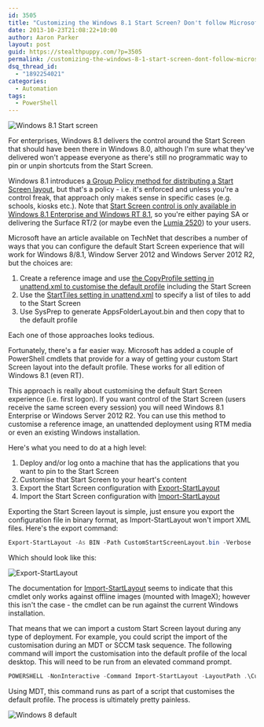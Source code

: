 ```yaml
---
id: 3505
title: "Customizing the Windows 8.1 Start Screen? Don't follow Microsoft's guidance"
date: 2013-10-23T21:08:22+10:00
author: Aaron Parker
layout: post
guid: https://stealthpuppy.com/?p=3505
permalink: /customizing-the-windows-8-1-start-screen-dont-follow-microsofts-guidance/
dsq_thread_id:
  - "1892254021"
categories:
  - Automation
tags:
  - PowerShell
---
```

![Windows 8.1 Start screen](https://stealthpuppy.com/wp-content/uploads/2013/10/WIndows81StartScreen.png)

For enterprises, Windows 8.1 delivers the control around the Start Screen that should have been there in Windows 8.0, although I'm sure what they've delivered won't appease everyone as there's still no programmatic way to pin or unpin shortcuts from the Start Screen.

Windows 8.1 introduces [a Group Policy method for distributing a Start Screen layout](http://www.grouppolicy.biz/2013/06/customising-windows-8-1-start-screen-layout-with-group-policy/), but that's a policy - i.e. it's enforced and unless you're a control freak, that approach only makes sense in specific cases (e.g. schools, kiosks etc.). Note that [Start Screen control is only available in Windows 8.1 Enterprise and Windows RT 8.1](http://www.microsoft.com/en-us/windows/enterprise/products-and-technologies/windows-8-1/compare/default.aspx), so you're either paying SA or delivering the Surface RT/2 (or maybe even the [Lumia 2520](http://blogs.windows.com/windows/b/windowsexperience/archive/2013/10/22/nokia-announces-the-lumia-2520-windows-tablet-at-nokia-world.aspx)) to your users.

Microsoft have an article available on TechNet that describes a number of ways that you can configure the default Start Screen experience that will work for Windows 8/8.1, Window Server 2012 and Windows Server 2012 R2, but the choices are:

  1. Create a reference image and use [the CopyProfile setting in unattend.xml to customise the default profile](http://technet.microsoft.com/en-us/library/hh825135.aspx) including the Start Screen
  2. Use the [StartTiles setting in unattend.xml](http://technet.microsoft.com/en-us/library/jj552650.aspx) to specify a list of tiles to add to the Start Screen
  3. Use SysPrep to generate AppsFolderLayout.bin and then copy that to the default profile

Each one of those approaches looks tedious.

  Fortunately, there's a far easier way. Microsoft has added a couple of PowerShell cmdlets that provide for a way of getting your custom Start Screen layout into the default profile. These works for all edition of Windows 8.1 (even RT).

  This approach is really about customising the default Start Screen experience (i.e. first logon). If you want control of the Start Screen (users receive the same screen every session) you will need Windows 8.1 Enterprise or Windows Server 2012 R2. You can use this method to customise a reference image, an unattended deployment using RTM media or even an existing Windows installation.

  Here's what you need to do at a high level:

  1. Deploy and/or log onto a machine that has the applications that you want to pin to the Start Screen
  2. Customise that Start Screen to your heart's content
  3. Export the Start Screen configuration with [Export-StartLayout](http://technet.microsoft.com/en-us/library/dn283401.aspx)
  4. Import the Start Screen configuration with [Import-StartLayout](http://technet.microsoft.com/en-us/library/dn283403.aspx)

Exporting the Start Screen layout is simple, just ensure you export the configuration file in binary format, as Import-StartLayout won't import XML files. Here's the export command:

```powershell
Export-StartLayout -As BIN -Path CustomStartScreenLayout.bin -Verbose
```

Which should look like this:

![Export-StartLayout](https://stealthpuppy.com/wp-content/uploads/2013/10/Export-StartLayout.png)

The documentation for [Import-StartLayout](http://technet.microsoft.com/en-us/library/dn283403.aspx) seems to indicate that this cmdlet only works against offline images (mounted with ImageX); however this isn't the case - the cmdlet can be run against the current Windows installation.

That means that we can import a custom Start Screen layout during any type of deployment. For example, you could script the import of the customisation during an MDT or SCCM task sequence. The following command will import the customisation into the default profile of the local desktop. This will need to be run from an elevated command prompt.

```powershell
POWERSHELL -NonInteractive -Command Import-StartLayout -LayoutPath .\CustomStartScreenLayout.bin -MountPath %SystemDrive%\
```

Using MDT, this command runs as part of a script that customises the default profile. The process is ultimately pretty painless.

![Windows 8 default](https://stealthpuppy.com/wp-content/uploads/2013/10/Windows8Default.png)
